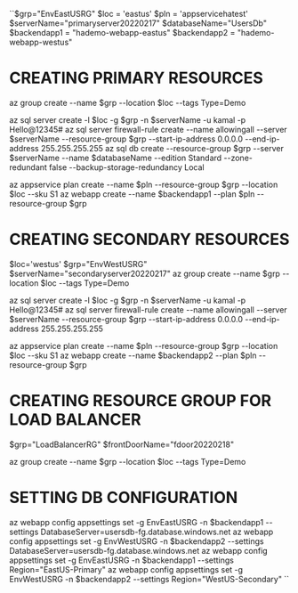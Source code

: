 ``$grp="EnvEastUSRG"
$loc = 'eastus'
$pln = 'appservicehatest'
$serverName="primaryserver20220217"
$databaseName="UsersDb"
$backendapp1 = "hademo-webapp-eastus"
$backendapp2 = "hademo-webapp-westus"

# CREATING PRIMARY RESOURCES
az group create --name $grp --location $loc --tags Type=Demo

az sql server create -l $loc -g $grp -n $serverName -u kamal -p Hello@12345#
az sql server firewall-rule create --name allowingall --server $serverName --resource-group $grp --start-ip-address 0.0.0.0 --end-ip-address 255.255.255.255
az sql db create --resource-group $grp --server $serverName --name $databaseName --edition Standard --zone-redundant false --backup-storage-redundancy Local

az appservice plan create --name $pln --resource-group $grp --location $loc --sku S1
az webapp create --name $backendapp1 --plan $pln --resource-group $grp

# CREATING SECONDARY RESOURCES
$loc='westus'
$grp="EnvWestUSRG"
$serverName="secondaryserver20220217"
az group create --name $grp --location $loc --tags Type=Demo

az sql server create -l $loc -g $grp -n $serverName -u kamal -p Hello@12345#
az sql server firewall-rule create --name allowingall --server $serverName --resource-group $grp --start-ip-address 0.0.0.0 --end-ip-address 255.255.255.255

az appservice plan create --name $pln --resource-group $grp --location $loc --sku S1
az webapp create --name $backendapp2 --plan $pln --resource-group $grp


# CREATING RESOURCE GROUP FOR LOAD BALANCER
$grp="LoadBalancerRG"
$frontDoorName="fdoor20220218"

az group create --name $grp --location $loc --tags Type=Demo

# SETTING DB CONFIGURATION
az webapp config appsettings set -g EnvEastUSRG -n $backendapp1 --settings DatabaseServer=usersdb-fg.database.windows.net
az webapp config appsettings set -g EnvWestUSRG -n $backendapp2 --settings DatabaseServer=usersdb-fg.database.windows.net
az webapp config appsettings set -g EnvEastUSRG -n $backendapp1 --settings Region="EastUS-Primary"
az webapp config appsettings set -g EnvWestUSRG -n $backendapp2 --settings Region="WestUS-Secondary"
``
